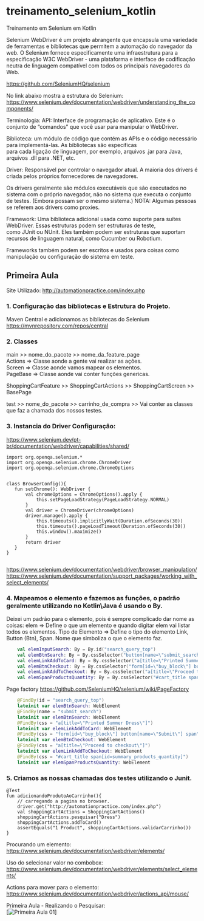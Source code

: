# treinamento_selenium_kotlin
Treinamento em Selenium em Kotlin

Selenium WebDriver é um projeto abrangente que encapsula uma variedade de ferramentas e bibliotecas que permitem a automação do navegador da web. 
O Selenium fornece especificamente uma infraestrutura para a especificação W3C WebDriver - 
uma plataforma e interface de codificação neutra de linguagem compatível com todos os principais navegadores da Web.

https://github.com/SeleniumHQ/selenium

No link abaixo mostra a estrutura do Selenium:
https://www.selenium.dev/documentation/webdriver/understanding_the_components/

Terminologia:
API: Interface de programação de aplicativo. Este é o conjunto de “comandos” que você usar para manipular o WebDriver.  

Biblioteca: um módulo de código que contém as APIs e o código necessário para implementá-las. As bibliotecas são específicas   
para cada ligação de linguagem, por exemplo, arquivos .jar para Java, arquivos .dll para .NET, etc.  

Driver: Responsável por controlar o navegador atual. A maioria dos drivers é criada pelos próprios fornecedores de navegadores.   

Os drivers geralmente são módulos executáveis que são executados no sistema com o próprio navegador, não no sistema que executa o conjunto de testes. (Embora possam ser o mesmo sistema.) NOTA: Algumas pessoas se referem aos drivers como proxies.  

Framework: Uma biblioteca adicional usada como suporte para suítes WebDriver. Essas estruturas podem ser estruturas de teste,   
como JUnit ou NUnit. Eles também podem ser estruturas que suportam recursos de linguagem natural, como Cucumber ou Robotium.   

Frameworks também podem ser escritos e usados para coisas como manipulação ou configuração do sistema em teste.


## Primeira Aula
Site Utilizado:
http://automationpractice.com/index.php

### 1. Configuração das bibliotecas e Estrutura do Projeto.
Maven Central e adicionamos as bibliotecas do Selenium  
https://mvnrepository.com/repos/central  

### 2. Classes  
main >> nome_do_pacote >> nome_da_feature_page    
Actions => Classe aonde a gente vai realizar as ações.  
Screen => Classe aonde vamos mapear os elementos.  
PageBase => Classe aonde vai conter funções genericas.  

ShoppingCartFeature >> ShoppingCartActions >> ShoppingCartScreen >> BasePage

test >> nome_do_pacote >> carrinho_de_compra >> Vai conter as classes que faz a chamada dos nossos testes.   

### 3. Instancia do Driver Configuração:  
https://www.selenium.dev/pt-br/documentation/webdriver/capabilities/shared/
 ```
import org.openqa.selenium.*
import org.openqa.selenium.chrome.ChromeDriver
import org.openqa.selenium.chrome.ChromeOptions


class BrowserConfig(){
    fun setChrome(): WebDriver {
        val chromeOptions = ChromeOptions().apply {
            this.setPageLoadStrategy(PageLoadStrategy.NORMAL)
        }
        val driver = ChromeDriver(chromeOptions)
        driver.manage().apply {
            this.timeouts().implicitlyWait(Duration.ofSeconds(30))
            this.timeouts().pageLoadTimeout(Duration.ofSeconds(30))
            this.window().maximize()
        }
        return driver
    }
}
    
 ```
 
https://www.selenium.dev/documentation/webdriver/browser_manipulation/  
https://www.selenium.dev/documentation/support_packages/working_with_select_elements/  

### 4. Mapeamos o elemento e fazemos as funções, o padrão geralmente utilizando no Kotlin\Java é usando o By.  
Deixei um padrão para o elemento, pois é sempre complicado dar nome as coisas:
elem => Define o que um elemento e quando digitar elem vai listar todos os elementos.
Tipo de Elemento => Define o tipo do elemento Link, Button (Btn), Span.
Nome que simboliza o que o elemento faz.

```kotlin
    val elemInputSearch: By = By.id("search_query_top")
    val elemBtnSearch: By = By.cssSelector("button[name=\"submit_search\"]")
    val elemLinkAddToCard: By = By.cssSelector("a[title=\"Printed Summer Dress\"]")
    val elemBtnCheckout: By = By.cssSelector("form[id=\"buy_block\"] button[name=\"Submit\"] span")
    val elemLinkAddToCheckout: By = By.cssSelector("a[title=\"Proceed to checkout\"]")
    val elemSpanProductsQuantity: By = By.cssSelector("#cart_title span[id=summary_products_quantity]")
```

Page factory
https://github.com/SeleniumHQ/selenium/wiki/PageFactory
```kotlin
    @FindBy(id = "search_query_top")
    lateinit var elemBtnSearch: WebElement
    @FindBy(name = "submit_search")
    lateinit var elemBtnSearch: WebElement
    @FindBy(css = "a[title=\"Printed Summer Dress\"]")
    lateinit var elemLinkAddToCard: WebElement
    @FindBy(css = "form[id=\"buy_block\"] button[name=\"Submit\"] span")
    lateinit var elemBtnCheckout: WebElement
    @FindBy(css = "a[title=\"Proceed to checkout\"]")
    lateinit var elemLinkAddToCheckout: WebElement
    @FindBy(css = "#cart_title span[id=summary_products_quantity]")
    lateinit var elemSpanProductsQuantity: WebElement
```


### 5. Criamos as nossas chamadas dos testes utilizando o Junit.
```
@Test
fun adicionandoProdutoAoCarrinho(){
    // carregando a pagina no browser.
    driver.get("http://automationpractice.com/index.php")
    val shoppingCartActions = ShoppingCartActions()
    shoppingCartActions.pesquisar("Dress")
    shoppingCartActions.addToCard()
    assertEquals("1 Product", shoppingCartActions.validarCarrinho())
}
``` 
Procurando um elemento:
https://www.selenium.dev/documentation/webdriver/elements/

Uso do selecionar valor no combobox:
https://www.selenium.dev/documentation/webdriver/elements/select_elements/

Actions para mover para o elemento:
https://www.selenium.dev/documentation/webdriver/actions_api/mouse/

Primeira Aula - Realizando o Pesquisar:  
[![Primeira Aula 01](https://www.youtube.com/watch?v=gGjHkR0lrAQ)]


